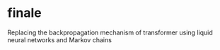 # finale
Replacing the backpropagation mechanism of transformer using liquid neural networks and Markov chains
